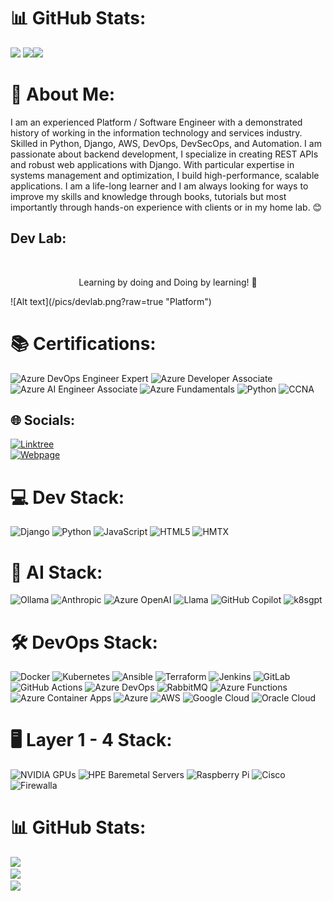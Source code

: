 # 📊 GitHub Stats:
![](https://github-readme-stats.vercel.app/api?username=mdf-ido&theme=dark&hide_border=false&include_all_commits=true&count_private=true) ![](https://github-readme-streak-stats.herokuapp.com/?user=mdf-ido&theme=dark&hide_border=false)![](https://github-readme-stats.vercel.app/api/top-langs/?username=mdf-ido&theme=dark&hide_border=false&include_all_commits=true&count_private=true&layout=compact)

# 💫 About Me:
I am an experienced Platform / Software Engineer with a demonstrated history of working in the information technology and services industry. Skilled in Python, Django, AWS, DevOps, DevSecOps, and Automation. I am passionate about backend development, I specialize in creating REST APIs and robust web applications with Django. With particular expertise in systems management and optimization, I build high-performance, scalable applications. I am a life-long learner and I am always looking for ways to improve my skills and knowledge through books, tutorials but most importantly through hands-on experience with clients or in my home lab. 😊

## Dev Lab:
<br />
  <p align="center">
    Learning by doing and Doing by learning! 🚀
    <br />
  </p>
</div>
![Alt text](/pics/devlab.png?raw=true "Platform")


# 📚 Certifications:
![Azure DevOps Engineer Expert](https://img.shields.io/badge/Azure%20DevOps%20Engineer%20Expert-0078D4?style=for-the-badge&logo=microsoft-azure&logoColor=white)
![Azure Developer Associate](https://img.shields.io/badge/Azure%20Developer%20Associate-0078D4?style=for-the-badge&logo=microsoft-azure&logoColor=white)
![Azure AI Engineer Associate](https://img.shields.io/badge/Azure%20AI%20Engineer%20Associate-0078D4?style=for-the-badge&logo=microsoft-azure&logoColor=white)
![Azure Fundamentals](https://img.shields.io/badge/Azure%20Fundamentals-0078D4?style=for-the-badge&logo=microsoft-azure&logoColor=white)
![Python](https://img.shields.io/badge/Python-3670A0?style=for-the-badge&logo=python&logoColor=ffdd54)
![CCNA](https://img.shields.io/badge/CCNA-1BA0D7?style=for-the-badge&logo=cisco&logoColor=white)

## 🌐 Socials:
[![Linktree](https://img.shields.io/badge/linktree-39E09B?style=for-the-badge&logo=linktree&logoColor=white)](https://linktr.ee/thecodelab)  
[![Webpage](https://img.shields.io/badge/webpage-000000?style=for-the-badge&logo=internet-explorer&logoColor=white)](https://www.ingeniumcode.io)

# 💻 Dev Stack:
![Django](https://img.shields.io/badge/django-%23092E20.svg?style=for-the-badge&logo=django&logoColor=white) ![Python](https://img.shields.io/badge/python-3670A0?style=for-the-badge&logo=python&logoColor=ffdd54) ![JavaScript](https://img.shields.io/badge/javascript-%23323330.svg?style=for-the-badge&logo=javascript&logoColor=%23F7DF1E) ![HTML5](https://img.shields.io/badge/html5-%23E34F26.svg?style=for-the-badge&logo=html5&logoColor=white) ![HMTX](https://img.shields.io/badge/hmtx-%23000000.svg?style=for-the-badge&logo=hmtx&logoColor=white) 

# 🤖 AI Stack:
![Ollama](https://img.shields.io/badge/Ollama-%2300ADEF.svg?style=for-the-badge&logo=ollama&logoColor=white) ![Anthropic](https://img.shields.io/badge/Anthropic-%23FF6F61.svg?style=for-the-badge&logo=anthropic&logoColor=white) ![Azure OpenAI](https://img.shields.io/badge/Azure%20OpenAI-%230072C6.svg?style=for-the-badge&logo=microsoft-azure&logoColor=white) ![Llama](https://img.shields.io/badge/Llama-%23FF4500.svg?style=for-the-badge&logo=llama&logoColor=white) ![GitHub Copilot](https://img.shields.io/badge/GitHub%20Copilot-%2300ADEF.svg?style=for-the-badge&logo=github&logoColor=white)
![k8sgpt](https://img.shields.io/badge/k8sgpt-%2300ADEF.svg?style=for-the-badge&logo=kubernetes&logoColor=white)

# 🛠️ DevOps Stack:
![Docker](https://img.shields.io/badge/docker-%230db7ed.svg?style=for-the-badge&logo=docker&logoColor=white) ![Kubernetes](https://img.shields.io/badge/kubernetes-%23326ce5.svg?style=for-the-badge&logo=kubernetes&logoColor=white) ![Ansible](https://img.shields.io/badge/ansible-%231A1918.svg?style=for-the-badge&logo=ansible&logoColor=EE0000) ![Terraform](https://img.shields.io/badge/terraform-%235835CC.svg?style=for-the-badge&logo=terraform&logoColor=white) ![Jenkins](https://img.shields.io/badge/jenkins-%232C5263.svg?style=for-the-badge&logo=jenkins&logoColor=white) ![GitLab](https://img.shields.io/badge/gitlab-%23181717.svg?style=for-the-badge&logo=gitlab&logoColor=white) ![GitHub Actions](https://img.shields.io/badge/github%20actions-%232671E5.svg?style=for-the-badge&logo=githubactions&logoColor=white) ![Azure DevOps](https://img.shields.io/badge/Azure%20DevOps-%230072C6.svg?style=for-the-badge&logo=azure-devops&logoColor=white) ![RabbitMQ](https://img.shields.io/badge/RabbitMQ-FF6600?style=for-the-badge&logo=rabbitmq&logoColor=white) ![Azure Functions](https://img.shields.io/badge/Azure%20Functions-0062AD?style=for-the-badge&logo=azure-functions&logoColor=white) ![Azure Container Apps](https://img.shields.io/badge/Azure%20Container%20Apps-0078D4?style=for-the-badge&logo=azure-container-apps&logoColor=white) ![Azure](https://img.shields.io/badge/Azure-0078D4?style=for-the-badge&logo=microsoft-azure&logoColor=white) ![AWS](https://img.shields.io/badge/AWS-232F3E?style=for-the-badge&logo=amazon-aws&logoColor=white) ![Google Cloud](https://img.shields.io/badge/Google%20Cloud-4285F4?style=for-the-badge&logo=google-cloud&logoColor=white) ![Oracle Cloud](https://img.shields.io/badge/Oracle%20Cloud-F80000?style=for-the-badge&logo=oracle&logoColor=white)

# 🖥️ Layer 1 - 4 Stack:
![NVIDIA GPUs](https://img.shields.io/badge/NVIDIA%20GPUs-76B900?style=for-the-badge&logo=nvidia&logoColor=white) ![HPE Baremetal Servers](https://img.shields.io/badge/HPE%20Baremetal%20Servers-0096D6?style=for-the-badge&logo=hewlett-packard&logoColor=white) ![Raspberry Pi](https://img.shields.io/badge/Raspberry%20Pi-A22846?style=for-the-badge&logo=raspberry-pi&logoColor=white) ![Cisco](https://img.shields.io/badge/Cisco-%23049fd9?style=for-the-badge&logo=cisco&logoColor=white) ![Firewalla](https://img.shields.io/badge/Firewalla-%23FF4500?style=for-the-badge&logo=firewalla&logoColor=white)


# 📊 GitHub Stats:
![](https://github-readme-stats.vercel.app/api?username=mdf-ido&theme=dark&hide_border=false&include_all_commits=true&count_private=true)<br/>
![](https://github-readme-streak-stats.herokuapp.com/?user=mdf-ido&theme=dark&hide_border=false)<br/>
![](https://github-readme-stats.vercel.app/api/top-langs/?username=mdf-ido&theme=dark&hide_border=false&include_all_commits=true&count_private=true&layout=compact)